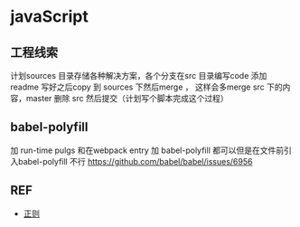 # javaScript

## 工程线索

计划sources 目录存储各种解决方案，各个分支在src 目录编写code 添加 readme 写好之后copy 到 sources 下然后merge ，
这样会多merge src 下的内容，master 删除 src 然后提交（计划写个脚本完成这个过程）

## babel-polyfill
加 run-time pulgs 和在webpack entry 加 babel-polyfill 都可以但是在文件前引入babel-polyfill 不行
https://github.com/babel/babel/issues/6956

## REF
- <a href="https://jex.im/regulex/#!embed=false&flags=&re=%5E(a%7Cb)*%3F%24">正则</a>


